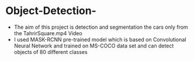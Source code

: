 # Object-Detection-
* The aim of this project is detection and segmentation  the cars only from the TahrirSquare.mp4 Video
* I used MASK-RCNN pre-trained  model which is based on  Convolutional Neural Network and trained on MS-COCO data set and can detect objects of 80 different classes 
  
